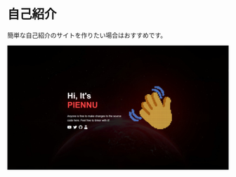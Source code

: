# 自己紹介
簡単な自己紹介のサイトを作りたい場合はおすすめです。  

![img](https://github.com/piennu777/html-template/blob/main/brief_introduction/screenshot.jpg)
